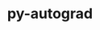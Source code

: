 ---
title: "py-autograd"
layout: cache
categories: [package, develop]
meta: {"versions": ["1.3"], "compilers": ["gcc@=11.1.0", "gcc@=11.4.0", "gcc@=9.4.0", "oneapi@=2023.2.1"], "oss": ["ubuntu20.04"], "platforms": ["linux"], "targets": ["aarch64", "neoverse_v1", "ppc64le", "x86_64_v3"], "stacks": ["e4s", "e4s-arm", "e4s-neoverse_v1", "e4s-oneapi", "e4s-power", "root"], "num_specs": 34, "num_specs_by_stack": {"e4s-arm": 6, "root": 34, "e4s-neoverse_v1": 1, "e4s-power": 11, "e4s": 12, "e4s-oneapi": 4}}
spec_details: [{"hash": "2b2sonqndqec3bhbl7pwhvzq3cik4ljw", "compiler": "gcc@=11.4.0", "versions": ["1.3"], "os": "ubuntu20.04", "platform": "linux", "target": "aarch64", "variants": ["build_system=python_pip"], "stacks": ["e4s-arm", "root"], "size": "-", "tarball": "https://binaries.spack.io/develop/build_cache/linux-ubuntu20.04-aarch64/gcc-11.4.0/py-autograd-1.3/linux-ubuntu20.04-aarch64-gcc-11.4.0-py-autograd-1.3-2b2sonqndqec3bhbl7pwhvzq3cik4ljw.spack"}, {"hash": "elatfsiehjb2zbjt2ntgwoq2df3mc5sb", "compiler": "gcc@=11.4.0", "versions": ["1.3"], "os": "ubuntu20.04", "platform": "linux", "target": "aarch64", "variants": ["build_system=python_pip"], "stacks": ["e4s-arm", "root"], "size": "-", "tarball": "https://binaries.spack.io/develop/build_cache/linux-ubuntu20.04-aarch64/gcc-11.4.0/py-autograd-1.3/linux-ubuntu20.04-aarch64-gcc-11.4.0-py-autograd-1.3-elatfsiehjb2zbjt2ntgwoq2df3mc5sb.spack"}, {"hash": "4f5sy4aalsqjcpvdxv3rpblymgzaqghz", "compiler": "gcc@=11.4.0", "versions": ["1.3"], "os": "ubuntu20.04", "platform": "linux", "target": "aarch64", "variants": ["build_system=python_pip"], "stacks": ["e4s-arm", "root"], "size": "-", "tarball": "https://binaries.spack.io/develop/build_cache/linux-ubuntu20.04-aarch64/gcc-11.4.0/py-autograd-1.3/linux-ubuntu20.04-aarch64-gcc-11.4.0-py-autograd-1.3-4f5sy4aalsqjcpvdxv3rpblymgzaqghz.spack"}, {"hash": "w27ihfwajxp3cs2vn5go3dqfgq4qbreb", "compiler": "gcc@=11.4.0", "versions": ["1.3"], "os": "ubuntu20.04", "platform": "linux", "target": "aarch64", "variants": ["build_system=python_pip"], "stacks": ["e4s-arm", "root"], "size": "-", "tarball": "https://binaries.spack.io/develop/build_cache/linux-ubuntu20.04-aarch64/gcc-11.4.0/py-autograd-1.3/linux-ubuntu20.04-aarch64-gcc-11.4.0-py-autograd-1.3-w27ihfwajxp3cs2vn5go3dqfgq4qbreb.spack"}, {"hash": "kk33ndd45iwerslgz6ln6ns3wotn6rlb", "compiler": "gcc@=11.4.0", "versions": ["1.3"], "os": "ubuntu20.04", "platform": "linux", "target": "aarch64", "variants": ["build_system=python_pip"], "stacks": ["e4s-arm", "root"], "size": "-", "tarball": "https://binaries.spack.io/develop/build_cache/linux-ubuntu20.04-aarch64/gcc-11.4.0/py-autograd-1.3/linux-ubuntu20.04-aarch64-gcc-11.4.0-py-autograd-1.3-kk33ndd45iwerslgz6ln6ns3wotn6rlb.spack"}, {"hash": "vx5mp4we472xckvz4lh63lph7cjhuiux", "compiler": "gcc@=11.4.0", "versions": ["1.3"], "os": "ubuntu20.04", "platform": "linux", "target": "aarch64", "variants": ["build_system=python_pip"], "stacks": ["e4s-arm", "root"], "size": "-", "tarball": "https://binaries.spack.io/develop/build_cache/linux-ubuntu20.04-aarch64/gcc-11.4.0/py-autograd-1.3/linux-ubuntu20.04-aarch64-gcc-11.4.0-py-autograd-1.3-vx5mp4we472xckvz4lh63lph7cjhuiux.spack"}, {"hash": "ibkmc2p2qot4sgc7jiqrxew4pxdex5wc", "compiler": "gcc@=11.4.0", "versions": ["1.3"], "os": "ubuntu20.04", "platform": "linux", "target": "neoverse_v1", "variants": ["build_system=python_pip"], "stacks": ["e4s-neoverse_v1", "root"], "size": "-", "tarball": "https://binaries.spack.io/develop/build_cache/linux-ubuntu20.04-neoverse_v1/gcc-11.4.0/py-autograd-1.3/linux-ubuntu20.04-neoverse_v1-gcc-11.4.0-py-autograd-1.3-ibkmc2p2qot4sgc7jiqrxew4pxdex5wc.spack"}, {"hash": "7biesh3wlif7yra73dus3myh37wrqkrv", "compiler": "gcc@=11.1.0", "versions": ["1.3"], "os": "ubuntu20.04", "platform": "linux", "target": "ppc64le", "variants": ["build_system=python_pip"], "stacks": ["e4s-power", "root"], "size": "-", "tarball": "https://binaries.spack.io/develop/build_cache/linux-ubuntu20.04-ppc64le/gcc-11.1.0/py-autograd-1.3/linux-ubuntu20.04-ppc64le-gcc-11.1.0-py-autograd-1.3-7biesh3wlif7yra73dus3myh37wrqkrv.spack"}, {"hash": "53fkyifcexhdjhn6dyr2d3caoc7yhdkn", "compiler": "gcc@=11.1.0", "versions": ["1.3"], "os": "ubuntu20.04", "platform": "linux", "target": "ppc64le", "variants": ["build_system=python_pip"], "stacks": ["e4s-power", "root"], "size": "-", "tarball": "https://binaries.spack.io/develop/build_cache/linux-ubuntu20.04-ppc64le/gcc-11.1.0/py-autograd-1.3/linux-ubuntu20.04-ppc64le-gcc-11.1.0-py-autograd-1.3-53fkyifcexhdjhn6dyr2d3caoc7yhdkn.spack"}, {"hash": "wx7ftfro3ycqrezvwbctzx3ivjru67ju", "compiler": "gcc@=11.1.0", "versions": ["1.3"], "os": "ubuntu20.04", "platform": "linux", "target": "ppc64le", "variants": ["build_system=python_pip"], "stacks": ["e4s-power", "root"], "size": "-", "tarball": "https://binaries.spack.io/develop/build_cache/linux-ubuntu20.04-ppc64le/gcc-11.1.0/py-autograd-1.3/linux-ubuntu20.04-ppc64le-gcc-11.1.0-py-autograd-1.3-wx7ftfro3ycqrezvwbctzx3ivjru67ju.spack"}, {"hash": "ts77vjgyu56v7queasdf7ivweanalkc5", "compiler": "gcc@=11.1.0", "versions": ["1.3"], "os": "ubuntu20.04", "platform": "linux", "target": "ppc64le", "variants": ["build_system=python_pip"], "stacks": ["e4s-power", "root"], "size": "-", "tarball": "https://binaries.spack.io/develop/build_cache/linux-ubuntu20.04-ppc64le/gcc-11.1.0/py-autograd-1.3/linux-ubuntu20.04-ppc64le-gcc-11.1.0-py-autograd-1.3-ts77vjgyu56v7queasdf7ivweanalkc5.spack"}, {"hash": "ec7glzgn2gnrebg2cfcxtchoe2cbf724", "compiler": "gcc@=11.1.0", "versions": ["1.3"], "os": "ubuntu20.04", "platform": "linux", "target": "ppc64le", "variants": ["build_system=python_pip"], "stacks": ["e4s-power", "root"], "size": "-", "tarball": "https://binaries.spack.io/develop/build_cache/linux-ubuntu20.04-ppc64le/gcc-11.1.0/py-autograd-1.3/linux-ubuntu20.04-ppc64le-gcc-11.1.0-py-autograd-1.3-ec7glzgn2gnrebg2cfcxtchoe2cbf724.spack"}, {"hash": "jjxlg2jpirfehr3jiuw34hquuhgt5rda", "compiler": "gcc@=11.1.0", "versions": ["1.3"], "os": "ubuntu20.04", "platform": "linux", "target": "ppc64le", "variants": ["build_system=python_pip"], "stacks": ["e4s-power", "root"], "size": "-", "tarball": "https://binaries.spack.io/develop/build_cache/linux-ubuntu20.04-ppc64le/gcc-11.1.0/py-autograd-1.3/linux-ubuntu20.04-ppc64le-gcc-11.1.0-py-autograd-1.3-jjxlg2jpirfehr3jiuw34hquuhgt5rda.spack"}, {"hash": "3ukrnza3b6ifprdyfbt3yk4ffannl2is", "compiler": "gcc@=9.4.0", "versions": ["1.3"], "os": "ubuntu20.04", "platform": "linux", "target": "ppc64le", "variants": ["build_system=python_pip"], "stacks": ["e4s-power", "root"], "size": "-", "tarball": "https://binaries.spack.io/develop/build_cache/linux-ubuntu20.04-ppc64le/gcc-9.4.0/py-autograd-1.3/linux-ubuntu20.04-ppc64le-gcc-9.4.0-py-autograd-1.3-3ukrnza3b6ifprdyfbt3yk4ffannl2is.spack"}, {"hash": "dv6q33b3uffzqqq3tiuawfir2ravwi2v", "compiler": "gcc@=9.4.0", "versions": ["1.3"], "os": "ubuntu20.04", "platform": "linux", "target": "ppc64le", "variants": ["build_system=python_pip"], "stacks": ["e4s-power", "root"], "size": "-", "tarball": "https://binaries.spack.io/develop/build_cache/linux-ubuntu20.04-ppc64le/gcc-9.4.0/py-autograd-1.3/linux-ubuntu20.04-ppc64le-gcc-9.4.0-py-autograd-1.3-dv6q33b3uffzqqq3tiuawfir2ravwi2v.spack"}, {"hash": "536li4umjswpsqfsls3xodib4rogffwy", "compiler": "gcc@=9.4.0", "versions": ["1.3"], "os": "ubuntu20.04", "platform": "linux", "target": "ppc64le", "variants": ["build_system=python_pip"], "stacks": ["e4s-power", "root"], "size": "-", "tarball": "https://binaries.spack.io/develop/build_cache/linux-ubuntu20.04-ppc64le/gcc-9.4.0/py-autograd-1.3/linux-ubuntu20.04-ppc64le-gcc-9.4.0-py-autograd-1.3-536li4umjswpsqfsls3xodib4rogffwy.spack"}, {"hash": "m2u27sz53ao7wq5xvkiu7zx7wpv5oeep", "compiler": "gcc@=9.4.0", "versions": ["1.3"], "os": "ubuntu20.04", "platform": "linux", "target": "ppc64le", "variants": ["build_system=python_pip"], "stacks": ["e4s-power", "root"], "size": "-", "tarball": "https://binaries.spack.io/develop/build_cache/linux-ubuntu20.04-ppc64le/gcc-9.4.0/py-autograd-1.3/linux-ubuntu20.04-ppc64le-gcc-9.4.0-py-autograd-1.3-m2u27sz53ao7wq5xvkiu7zx7wpv5oeep.spack"}, {"hash": "ggwjysug6sst2vx6nos3dhql3hbmf7by", "compiler": "gcc@=9.4.0", "versions": ["1.3"], "os": "ubuntu20.04", "platform": "linux", "target": "ppc64le", "variants": ["build_system=python_pip"], "stacks": ["e4s-power", "root"], "size": "-", "tarball": "https://binaries.spack.io/develop/build_cache/linux-ubuntu20.04-ppc64le/gcc-9.4.0/py-autograd-1.3/linux-ubuntu20.04-ppc64le-gcc-9.4.0-py-autograd-1.3-ggwjysug6sst2vx6nos3dhql3hbmf7by.spack"}, {"hash": "ep64ljqe3ifh2szfb6fw52iamxl4efhv", "compiler": "gcc@=11.1.0", "versions": ["1.3"], "os": "ubuntu20.04", "platform": "linux", "target": "x86_64_v3", "variants": ["build_system=python_pip"], "stacks": ["e4s", "root"], "size": "-", "tarball": "https://binaries.spack.io/develop/build_cache/linux-ubuntu20.04-x86_64_v3/gcc-11.1.0/py-autograd-1.3/linux-ubuntu20.04-x86_64_v3-gcc-11.1.0-py-autograd-1.3-ep64ljqe3ifh2szfb6fw52iamxl4efhv.spack"}, {"hash": "4elobmf4wvcjl74fyduf2xgnepljtah7", "compiler": "gcc@=11.1.0", "versions": ["1.3"], "os": "ubuntu20.04", "platform": "linux", "target": "x86_64_v3", "variants": ["build_system=python_pip"], "stacks": ["e4s", "root"], "size": "-", "tarball": "https://binaries.spack.io/develop/build_cache/linux-ubuntu20.04-x86_64_v3/gcc-11.1.0/py-autograd-1.3/linux-ubuntu20.04-x86_64_v3-gcc-11.1.0-py-autograd-1.3-4elobmf4wvcjl74fyduf2xgnepljtah7.spack"}, {"hash": "4sealasy3tugdfnposk2pdq2tzxe4yfj", "compiler": "gcc@=11.1.0", "versions": ["1.3"], "os": "ubuntu20.04", "platform": "linux", "target": "x86_64_v3", "variants": ["build_system=python_pip"], "stacks": ["e4s", "root"], "size": "-", "tarball": "https://binaries.spack.io/develop/build_cache/linux-ubuntu20.04-x86_64_v3/gcc-11.1.0/py-autograd-1.3/linux-ubuntu20.04-x86_64_v3-gcc-11.1.0-py-autograd-1.3-4sealasy3tugdfnposk2pdq2tzxe4yfj.spack"}, {"hash": "ilsdlzawertr5lakrg3a3slvgv4zwbmz", "compiler": "gcc@=11.1.0", "versions": ["1.3"], "os": "ubuntu20.04", "platform": "linux", "target": "x86_64_v3", "variants": ["build_system=python_pip"], "stacks": ["e4s", "root"], "size": "-", "tarball": "https://binaries.spack.io/develop/build_cache/linux-ubuntu20.04-x86_64_v3/gcc-11.1.0/py-autograd-1.3/linux-ubuntu20.04-x86_64_v3-gcc-11.1.0-py-autograd-1.3-ilsdlzawertr5lakrg3a3slvgv4zwbmz.spack"}, {"hash": "xfbeae4rww56wntlnvzynudaz56sf2x5", "compiler": "gcc@=11.1.0", "versions": ["1.3"], "os": "ubuntu20.04", "platform": "linux", "target": "x86_64_v3", "variants": ["build_system=python_pip"], "stacks": ["e4s", "root"], "size": "-", "tarball": "https://binaries.spack.io/develop/build_cache/linux-ubuntu20.04-x86_64_v3/gcc-11.1.0/py-autograd-1.3/linux-ubuntu20.04-x86_64_v3-gcc-11.1.0-py-autograd-1.3-xfbeae4rww56wntlnvzynudaz56sf2x5.spack"}, {"hash": "oqe7kighuzw2kovh35q7hzfijvl2srtr", "compiler": "gcc@=11.1.0", "versions": ["1.3"], "os": "ubuntu20.04", "platform": "linux", "target": "x86_64_v3", "variants": ["build_system=python_pip"], "stacks": ["e4s", "root"], "size": "-", "tarball": "https://binaries.spack.io/develop/build_cache/linux-ubuntu20.04-x86_64_v3/gcc-11.1.0/py-autograd-1.3/linux-ubuntu20.04-x86_64_v3-gcc-11.1.0-py-autograd-1.3-oqe7kighuzw2kovh35q7hzfijvl2srtr.spack"}, {"hash": "n5sngyjgu6tbukeumu2ilxbej6ms2m6t", "compiler": "gcc@=11.1.0", "versions": ["1.3"], "os": "ubuntu20.04", "platform": "linux", "target": "x86_64_v3", "variants": ["build_system=python_pip"], "stacks": ["e4s", "root"], "size": "-", "tarball": "https://binaries.spack.io/develop/build_cache/linux-ubuntu20.04-x86_64_v3/gcc-11.1.0/py-autograd-1.3/linux-ubuntu20.04-x86_64_v3-gcc-11.1.0-py-autograd-1.3-n5sngyjgu6tbukeumu2ilxbej6ms2m6t.spack"}, {"hash": "7xjd7n5rctcy33bsynoczioxkne2spoi", "compiler": "gcc@=11.4.0", "versions": ["1.3"], "os": "ubuntu20.04", "platform": "linux", "target": "x86_64_v3", "variants": ["build_system=python_pip"], "stacks": ["e4s", "root"], "size": "-", "tarball": "https://binaries.spack.io/develop/build_cache/linux-ubuntu20.04-x86_64_v3/gcc-11.4.0/py-autograd-1.3/linux-ubuntu20.04-x86_64_v3-gcc-11.4.0-py-autograd-1.3-7xjd7n5rctcy33bsynoczioxkne2spoi.spack"}, {"hash": "5qbnwfvkbsnrt4wt5r2dhxtyrac4h6qp", "compiler": "gcc@=11.4.0", "versions": ["1.3"], "os": "ubuntu20.04", "platform": "linux", "target": "x86_64_v3", "variants": ["build_system=python_pip"], "stacks": ["e4s", "root"], "size": "-", "tarball": "https://binaries.spack.io/develop/build_cache/linux-ubuntu20.04-x86_64_v3/gcc-11.4.0/py-autograd-1.3/linux-ubuntu20.04-x86_64_v3-gcc-11.4.0-py-autograd-1.3-5qbnwfvkbsnrt4wt5r2dhxtyrac4h6qp.spack"}, {"hash": "fq6dv24m4inl55tun73ewniorho3u6l4", "compiler": "gcc@=11.4.0", "versions": ["1.3"], "os": "ubuntu20.04", "platform": "linux", "target": "x86_64_v3", "variants": ["build_system=python_pip"], "stacks": ["e4s", "root"], "size": "-", "tarball": "https://binaries.spack.io/develop/build_cache/linux-ubuntu20.04-x86_64_v3/gcc-11.4.0/py-autograd-1.3/linux-ubuntu20.04-x86_64_v3-gcc-11.4.0-py-autograd-1.3-fq6dv24m4inl55tun73ewniorho3u6l4.spack"}, {"hash": "5okeekuprenwxvjkvlylmfnhav4nszuh", "compiler": "gcc@=11.4.0", "versions": ["1.3"], "os": "ubuntu20.04", "platform": "linux", "target": "x86_64_v3", "variants": ["build_system=python_pip"], "stacks": ["e4s", "root"], "size": "-", "tarball": "https://binaries.spack.io/develop/build_cache/linux-ubuntu20.04-x86_64_v3/gcc-11.4.0/py-autograd-1.3/linux-ubuntu20.04-x86_64_v3-gcc-11.4.0-py-autograd-1.3-5okeekuprenwxvjkvlylmfnhav4nszuh.spack"}, {"hash": "fadmjlxwxpgvjigfkfjqupdd2dqu326u", "compiler": "gcc@=11.4.0", "versions": ["1.3"], "os": "ubuntu20.04", "platform": "linux", "target": "x86_64_v3", "variants": ["build_system=python_pip"], "stacks": ["e4s", "root"], "size": "-", "tarball": "https://binaries.spack.io/develop/build_cache/linux-ubuntu20.04-x86_64_v3/gcc-11.4.0/py-autograd-1.3/linux-ubuntu20.04-x86_64_v3-gcc-11.4.0-py-autograd-1.3-fadmjlxwxpgvjigfkfjqupdd2dqu326u.spack"}, {"hash": "zs2zetjz5awu43lni2ezsrebdwestm5w", "compiler": "oneapi@=2023.2.1", "versions": ["1.3"], "os": "ubuntu20.04", "platform": "linux", "target": "x86_64_v3", "variants": ["build_system=python_pip"], "stacks": ["e4s-oneapi", "root"], "size": "-", "tarball": "https://binaries.spack.io/develop/build_cache/linux-ubuntu20.04-x86_64_v3/oneapi-2023.2.1/py-autograd-1.3/linux-ubuntu20.04-x86_64_v3-oneapi-2023.2.1-py-autograd-1.3-zs2zetjz5awu43lni2ezsrebdwestm5w.spack"}, {"hash": "bjrkv3iwtrc4iv6aidqxc5bzlbqt2tro", "compiler": "oneapi@=2023.2.1", "versions": ["1.3"], "os": "ubuntu20.04", "platform": "linux", "target": "x86_64_v3", "variants": ["build_system=python_pip"], "stacks": ["e4s-oneapi", "root"], "size": "-", "tarball": "https://binaries.spack.io/develop/build_cache/linux-ubuntu20.04-x86_64_v3/oneapi-2023.2.1/py-autograd-1.3/linux-ubuntu20.04-x86_64_v3-oneapi-2023.2.1-py-autograd-1.3-bjrkv3iwtrc4iv6aidqxc5bzlbqt2tro.spack"}, {"hash": "tws53ohwx6kio44ogttkc37zyvfd5wui", "compiler": "oneapi@=2023.2.1", "versions": ["1.3"], "os": "ubuntu20.04", "platform": "linux", "target": "x86_64_v3", "variants": ["build_system=python_pip"], "stacks": ["e4s-oneapi", "root"], "size": "-", "tarball": "https://binaries.spack.io/develop/build_cache/linux-ubuntu20.04-x86_64_v3/oneapi-2023.2.1/py-autograd-1.3/linux-ubuntu20.04-x86_64_v3-oneapi-2023.2.1-py-autograd-1.3-tws53ohwx6kio44ogttkc37zyvfd5wui.spack"}, {"hash": "hmhrnvdmzvevxct26fekvvugb5vps573", "compiler": "oneapi@=2023.2.1", "versions": ["1.3"], "os": "ubuntu20.04", "platform": "linux", "target": "x86_64_v3", "variants": ["build_system=python_pip"], "stacks": ["e4s-oneapi", "root"], "size": "-", "tarball": "https://binaries.spack.io/develop/build_cache/linux-ubuntu20.04-x86_64_v3/oneapi-2023.2.1/py-autograd-1.3/linux-ubuntu20.04-x86_64_v3-oneapi-2023.2.1-py-autograd-1.3-hmhrnvdmzvevxct26fekvvugb5vps573.spack"}]
---